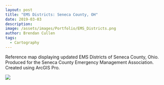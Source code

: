 ```yaml
---
layout: post
title: "EMS Districts: Seneca County, OH"
date: 2019-03-03
description: 
image: /assets/images/Portfolio/EMS_Districts.png
author: Brendan Cullen
tags:
  - Cartography
---
```


Reference map displaying updated EMS Districts of Seneca County, Ohio. Produced for the Seneca County Emergency Management Association. Created using ArcGIS Pro.

![](/assets/images/Portfolio/EMS_Districts.png)